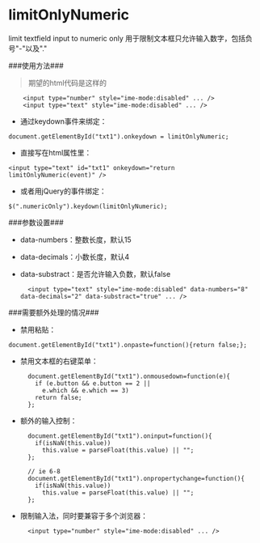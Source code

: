 limitOnlyNumeric
================

limit textfield input to numeric only
用于限制文本框只允许输入数字，包括负号"-"以及"."

###使用方法###

> 期望的html代码是这样的

        <input type="number" style="ime-mode:disabled" ... />
        <input type="text" style="ime-mode:disabled" ... />

* 通过keydown事件来绑定：

`document.getElementById("txt1").onkeydown = limitOnlyNumeric;`

* 直接写在html属性里：

`<input type="text" id="txt1" onkeydown="return limitOnlyNumeric(event)" />`

* 或者用jQuery的事件绑定：

`$(".numericOnly").keydown(limitOnlyNumeric);`


###参数设置###

* data-numbers：整数长度，默认15
* data-decimals：小数长度，默认4
* data-substract：是否允许输入负数，默认false

        <input type="text" style="ime-mode:disabled" data-numbers="8" data-decimals="2" data-substract="true" ... />
        

###需要额外处理的情况###

* 禁用粘贴：

`document.getElementById("txt1").onpaste=function(){return false;};`

* 禁用文本框的右键菜单：

        document.getElementById("txt1").onmousedown=function(e){
          if (e.button && e.button == 2 ||
            e.which && e.which == 3)
          return false;
        };

* 额外的输入控制：

        document.getElementById("txt1").oninput=function(){
          if(isNaN(this.value))
            this.value = parseFloat(this.value) || "";
        };
         
        // ie 6-8
        document.getElementById("txt1").onpropertychange=function(){
          if(isNaN(this.value))
            this.value = parseFloat(this.value) || "";
        };


* 限制输入法，同时要兼容于多个浏览器：

        <input type="number" style="ime-mode:disabled" ... />


